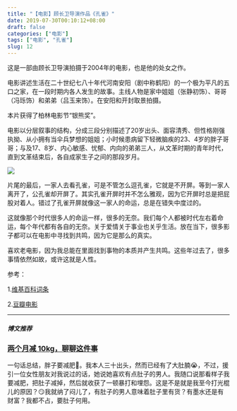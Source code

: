 ```yaml
---
title: "【电影】顾长卫导演作品《孔雀》"
date: 2019-07-30T00:10:12+08:00
draft: false
categories: ["电影"]
tags: ["电影", "孔雀"]
slug: 12
---
```


这是一部由顾长卫导演拍摄于2004年的电影，也是他的处女之作。

电影讲述生活在二十世纪七八十年代河南安阳（剧中称鹤阳）的一个极为平凡的五口之家，在一段时期内各人发生的故事。主线人物是家中姐姐（张静初饰）、哥哥（冯𬍛饰）和弟弟（吕玉来饰）。在安阳和开封取景拍摄。

本片获得了柏林电影节“银熊奖”。

电影以分层叙事的结构，分成三段分别描述了20岁出头、面容清秀、但性格刚强执拗、从小拥有当伞兵梦想的姐姐；小时候患病留下轻微脑疾的23、4岁的胖子哥哥；与及17、8岁、内心敏感、忧郁、内向的弟弟三人，从文革时期的青年时代，直到文革结束后，各自成家生子之间的那段岁月。

![](https://img.1078503.org/imgs/2019/07/a9fc62476b90b5e6.jpg)

片尾的最后，一家人去看孔雀，可是不管怎么逗孔雀，它就是不开屏。等到一家人离开了，公孔雀却开屏了。其实孔雀开屏时并不怎么雅观，因为它开屏时总是把屁股对着人。错过了孔雀开屏就像这一家人的命运，总是在错失中度过的。

这就像那个时代很多人的命运一样，很多的无奈。我们每个人都被时代左右着命运，每个年代都有各自的无奈。关于爱情关于事业也关乎生活。放在当下，很多影子都可以在电影中寻找到共鸣，因为它是那么的真实。

喜欢老电影，因为我总能在里面找到事物的本质并产生共鸣。这些年过去了，很多事情依然如故，或许这就是人性。

参考：

1.[维基百科词条](https://zh.wikipedia.org/wiki/%E5%AD%94%E9%9B%80_(%E7%94%B5%E5%BD%B1))

2.[豆瓣电影](https://movie.douban.com/subject/1309004/)

------

##### 博文推荐

### [两个月减 10kg，聊聊这件事](https://www.barretlee.com/blog/2019/07/28/my-way-to-lose-weight/) 

一句话总结，胖子要减肥🤭。我本人三十出头，然而已经有了大肚腩😭，不过，援引一位女性朋友对我说过的话，她说她喜欢有点肚子的男人。我随口说那看样子我要减肥，把肚子减掉，然后就收获了一顿暴打和埋怨。这是不是就是我至今打光棍儿的原因？😏我就纳了闷儿了，有肚子的男人意味着肚子里有货？有墨水还是有财富？我都不占，要肚子何用。